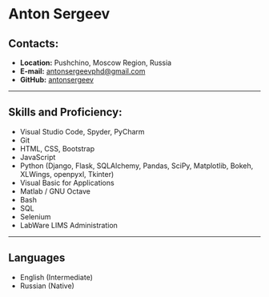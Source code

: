 # Anton Sergeev

## Contacts:

- **Location:** Pushchino, Moscow Region, Russia
- **E-mail:** antonsergeevphd@gmail.com
- **GitHub:**  [antonsergeev](https://github.com/antonsergeev/) 

---

## Skills and Proficiency:

- Visual Studio Code, Spyder, PyCharm
- Git
- HTML, CSS, Bootstrap
- JavaScript
- Python (Django, Flask, SQLAlchemy, Pandas, SciPy, Matplotlib, Bokeh, XLWings, openpyxl, Tkinter)
- Visual Basic for Applications
- Matlab / GNU Octave
- Bash
- SQL
- Selenium
- LabWare LIMS Administration

---

## Languages

- English (Intermediate)
- Russian (Native)

